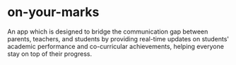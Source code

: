 # on-your-marks
An app which is designed to bridge the communication gap between parents, teachers, and students by providing real-time updates on students' academic performance and co-curricular achievements, helping everyone stay on top of their progress.
